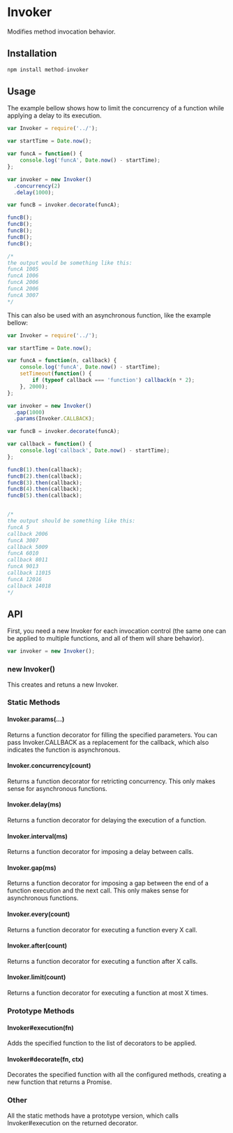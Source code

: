 # Invoker

Modifies method invocation behavior.

## Installation

```javascript
npm install method-invoker
```

## Usage

The example bellow shows how to limit the concurrency of a function while applying a delay to its execution.

```javascript
var Invoker = require('../');

var startTime = Date.now();

var funcA = function() {
    console.log('funcA', Date.now() - startTime);
};

var invoker = new Invoker()
  .concurrency(2)
  .delay(1000);

var funcB = invoker.decorate(funcA);

funcB();
funcB();
funcB();
funcB();
funcB();

/*
the output would be something like this:
funcA 1005
funcA 1006
funcA 2006
funcA 2006
funcA 3007
*/

```

This can also be used with an asynchronous function, like the example bellow:

```javascript
var Invoker = require('../');

var startTime = Date.now();

var funcA = function(n, callback) {
    console.log('funcA', Date.now() - startTime);
    setTimeout(function() {
        if (typeof callback === 'function') callback(n * 2);
    }, 2000);
};

var invoker = new Invoker()
  .gap(1000)
  .params(Invoker.CALLBACK);

var funcB = invoker.decorate(funcA);

var callback = function() {
    console.log('callback', Date.now() - startTime);
};

funcB(1).then(callback);
funcB(2).then(callback);
funcB(3).then(callback);
funcB(4).then(callback);
funcB(5).then(callback);


/*
the output should be something like this:
funcA 5
callback 2006
funcA 3007
callback 5009
funcA 6010
callback 8011
funcA 9013
callback 11015
funcA 12016
callback 14018
*/

```

## API

First, you need a new Invoker for each invocation control (the same one can be applied to multiple functions, and all of them will share behavior).

```javascript
var invoker = new Invoker();
```

### new Invoker()

This creates and retuns a new Invoker.


### Static Methods

#### Invoker.params(...)

Returns a function decorator for filling the specified parameters.
You can pass Invoker.CALLBACK as a replacement for the callback, which also indicates the function is asynchronous.

#### Invoker.concurrency(count)

Returns a function decorator for retricting concurrency.
This only makes sense for asynchronous functions.

#### Invoker.delay(ms)

Returns a function decorator for delaying the execution of a function.

#### Invoker.interval(ms)

Returns a function decorator for imposing a delay between calls.

#### Invoker.gap(ms)

Returns a function decorator for imposing a gap between the end of a function execution and the next call.
This only makes sense for asynchronous functions.

#### Invoker.every(count)

Returns a function decorator for executing a function every X call.

#### Invoker.after(count)

Returns a function decorator for executing a function after X calls.

#### Invoker.limit(count)

Returns a function decorator for executing a function at most X times.


### Prototype Methods

#### Invoker#execution(fn)

Adds the specified function to the list of decorators to be applied.

#### Invoker#decorate(fn, ctx)

Decorates the specified function with all the configured methods, creating a new function that returns a Promise.

### Other

All the static methods have a prototype version, which calls Invoker#execution on the returned decorator.
